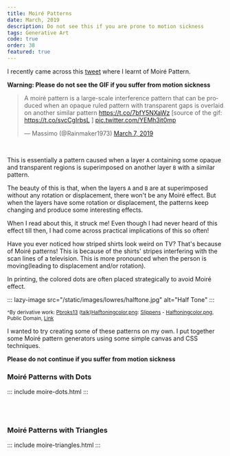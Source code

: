 ```yaml
---
title: Moiré Patterns
date: March, 2019
description: Do not see this if you are prone to motion sickness
tags: Generative Art
code: true
order: 38
featured: true
---
```


I recently came across this [tweet](https://twitter.com/Rainmaker1973/status/1103631346633707523)
where I learnt of Moiré Pattern.

**Warning: Please do not see the GIF if you suffer from motion sickness**

<blockquote class="twitter-tweet"><p lang="en" dir="ltr">A moiré pattern is a large-scale interference pattern that can be produced when an opaque ruled pattern with transparent gaps is overlaid on another similar pattern <a href="https://t.co/7bfY5NXaWz">https://t.co/7bfY5NXaWz</a> [source of the gif: <a href="https://t.co/svcCgIrbsL">https://t.co/svcCgIrbsL</a> ] <a href="https://t.co/YEMh3it0mp">pic.twitter.com/YEMh3it0mp</a></p>&mdash; Massimo (@Rainmaker1973) <a href="https://twitter.com/Rainmaker1973/status/1103631346633707523?ref_src=twsrc%5Etfw">March 7, 2019</a></blockquote> <script async src="https://platform.twitter.com/widgets.js" charset="utf-8"></script>

<br>

This is essentially a pattern caused when a layer `A` containing
some opaque and transparent regions is superimposed on another layer `B` with a similar pattern.

The beauty of this is that, when the layers `A` and `B` are at superimposed without any rotation
or displacement, there won't be any Moiré effect. But when the layers have some rotation or
displacement, the patterns keep changing and produce some interesting effects. 

When I read about this, it struck me! Even though I had never heard of this effect till then,
I had come across practical implications of this so often!

Have you ever noticed how striped shirts look weird on TV? That's because of Moiré patterns!
This is because of the shirts' stripes interfering with the scan lines of a television. This is
more pronounced when the person is moving(leading to displacement and/or rotation).

In printing, the colored dots are often placed strategically to avoid Moiré effect.

::: lazy-image src="/static/images/lowres/halftone.jpg" alt="Half Tone" :::

<small>^By derivative work: <a href="//commons.wikimedia.org/wiki/User:Pbroks13" title="User:Pbroks13">Pbroks13</a> (<a href="//commons.wikimedia.org/wiki/User_talk:Pbroks13" title="User talk:Pbroks13"><span class="signature-talk">talk</span></a>)<a href="//commons.wikimedia.org/wiki/File:Halftoningcolor.png" title="File:Halftoningcolor.png">Halftoningcolor.png</a>: <a href="//commons.wikimedia.org/w/index.php?title=User:Slippens&amp;action=edit&amp;redlink=1" class="new" title="User:Slippens (page does not exist)">Slippens</a> - <a href="//commons.wikimedia.org/wiki/File:Halftoningcolor.png" title="File:Halftoningcolor.png">Halftoningcolor.png</a>, Public Domain, <a href="https://commons.wikimedia.org/w/index.php?curid=5656963">Link</a></small>


I wanted to try creating some of these patterns on my own. I put together
some Moiré pattern generators using some simple canvas and CSS techniques.

**Please do not continue if you suffer from motion sickness**

### Moiré Patterns with Dots

::: include moire-dots.html :::

<br>
<br>

### Moiré Patterns with Triangles

::: include moire-triangles.html :::
